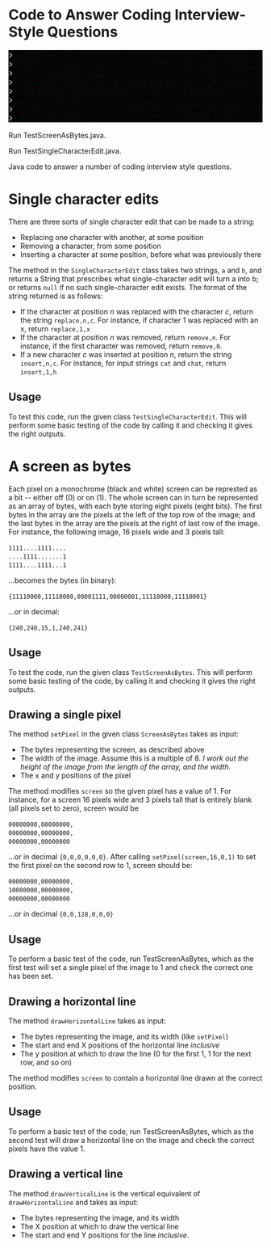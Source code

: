 # Code to Answer Coding Interview-Style Questions

![TestScreenAsBytes](./TestScreenAsBytes.gif)

Run TestScreenAsBytes.java.

Run TestSingleCharacterEdit.java.

Java code to answer a number of coding interview style questions.  

# Single character edits

There are three sorts of single character edit that can be made to a string:

* Replacing one character with another, at some position
* Removing a character, from some position
* Inserting a character at some position, before what was previously there

The method in the `SingleCharacterEdit` class takes two strings, `a` and `b`, and returns a String that prescribes what single-character edit will turn a into b; or returns `null` if no such single-character edit exists.  The format of the string returned is as follows:

* If the character at position *n* was replaced with the character *c*, return the string `replace,n,c`.  For instance, if character 1 was replaced with an x, return `replace,1,x`
* If the character at position *n* was removed, return `remove,n`.  For instance, if the first character was removed, return `remove,0`.
* If a new character *c* was inserted at position *n*, return the string `insert,n,c`.  For instance, for input strings `cat` and `chat`, return `insert,1,h`

## Usage

To test this code, run the given class `TestSingleCharacterEdit`.  This will perform some basic testing of the code by calling it and checking it gives the right outputs.

# A screen as bytes

Each pixel on a monochrome (black and white) screen can be represted as a bit -- either off (0) or on (1).  The whole screen can in turn be represented as an array of bytes, with each byte storing eight pixels (eight bits).  The first bytes in the array are the pixels at the left of the top row of the image; and the last bytes in the array are the pixels at the right of last row of the image.  For instance, the following image, 16 pixels wide and 3 pixels tall:

`1111....1111....`  
`....1111.......1`  
`1111....1111...1`  

...becomes the bytes (in binary):

`{11110000,11110000,00001111,00000001,11110000,11110001}`

...or in decimal:

`{240,240,15,1,240,241}`

## Usage

To test the code, run the given class `TestScreenAsBytes`.  This will perform some basic testing of the code, by calling it and checking it gives the right outputs.

## Drawing a single pixel

The method `setPixel` in the given class `ScreenAsBytes` takes as input:

* The bytes representing the screen, as described above
* The width of the image.  Assume this is a multiple of 8. *I work out the height of the image from the length of the array, and the width.*
* The x and y positions of the pixel

The method modifies `screen` so the given pixel has a value of 1.  For instance, for a screen 16 pixels wide and 3 pixels tall that is entirely blank (all pixels set to zero), screen would be

`00000000,00000000,`  
`00000000,00000000,`  
`00000000,00000000`  

...or in decimal `{0,0,0,0,0,0}`.  After calling `setPixel(screen,16,0,1)` to set the first pixel on the second row to 1, screen should be:


`00000000,00000000,`  
`10000000,00000000,`  
`00000000,00000000`  

...or in decimal `{0,0,128,0,0,0}`

## Usage

To perform a basic test of the code, run TestScreenAsBytes, which as the first test will set a single pixel of the image to 1 and check the correct one has been set.

## Drawing a horizontal line

The method `drawHorizontalLine` takes as input:

* The bytes representing the image, and its width (like `setPixel`)
* The start and end X positions of the horizontal line *inclusive*
* The y position at which to draw the line (0 for the first 1, 1 for the next row, and so on)

The method modifies `screen` to contain a horizontal line drawn at the correct position. 

## Usage

To perform a basic test of the code, run TestScreenAsBytes, which as the second test will draw a horizontal line on the image and check the correct pixels have the value 1.

## Drawing a vertical line

The method `drawVerticalLine` is the vertical equivalent of `drawHorizontalLine` and takes as input:

* The bytes representing the image, and its width
* The X position at which to draw the vertical line
* The start and end Y positions for the line *inclusive*.

